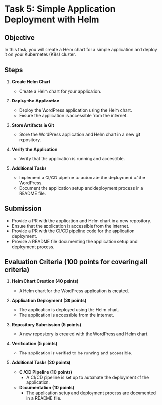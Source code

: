 # Task 5: Simple Application Deployment with Helm

## Objective

In this task, you will create a Helm chart for a simple application and deploy it on your Kubernetes (K8s) cluster.

## Steps

1. **Create Helm Chart**

   - Create a Helm chart for your application.

2. **Deploy the Application**

   - Deploy the WordPress application using the Helm chart.
   - Ensure the application is accessible from the internet.

3. **Store Artifacts in Git**

   - Store the WordPress application and Helm chart in a new git repository.

4. **Verify the Application**

   - Verify that the application is running and accessible.

5. **Additional Tasks**
   - Implement a CI/CD pipeline to automate the deployment of the WordPress.
   - Document the application setup and deployment process in a README file.

## Submission

- Provide a PR with the application and Helm chart in a new repository.
- Ensure that the application is accessible from the internet.
- Provide a PR with the CI/CD pipeline code for the application deployment.
- Provide a README file documenting the application setup and deployment process.

## Evaluation Criteria (100 points for covering all criteria)

1. **Helm Chart Creation (40 points)**

   - A Helm chart for the WordPress application is created.

2. **Application Deployment (30 points)**

   - The application is deployed using the Helm chart.
   - The application is accessible from the internet.

3. **Repository Submission (5 points)**

   - A new repository is created with the WordPress and Helm chart.

4. **Verification (5 points)**

   - The application is verified to be running and accessible.

5. **Additional Tasks (20 points)**
   - **CI/CD Pipeline (10 points)**
     - A CI/CD pipeline is set up to automate the deployment of the application.
   - **Documentation (10 points)**
     - The application setup and deployment process are documented in a README file.
